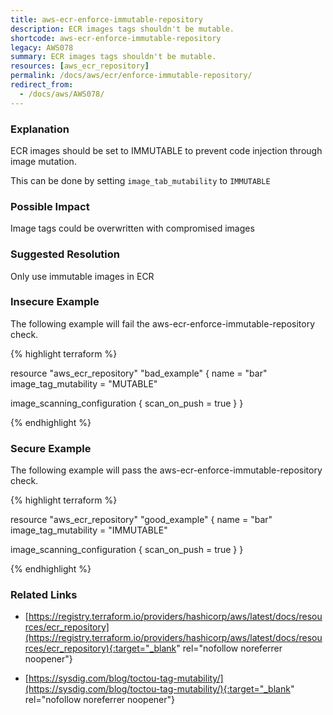 ```yaml
---
title: aws-ecr-enforce-immutable-repository
description: ECR images tags shouldn't be mutable.
shortcode: aws-ecr-enforce-immutable-repository
legacy: AWS078
summary: ECR images tags shouldn't be mutable. 
resources: [aws_ecr_repository] 
permalink: /docs/aws/ecr/enforce-immutable-repository/
redirect_from: 
  - /docs/aws/AWS078/
---
```


### Explanation


ECR images should be set to IMMUTABLE to prevent code injection through image mutation.

This can be done by setting <code>image_tab_mutability</code> to <code>IMMUTABLE</code>


### Possible Impact
Image tags could be overwritten with compromised images

### Suggested Resolution
Only use immutable images in ECR


### Insecure Example

The following example will fail the aws-ecr-enforce-immutable-repository check.

{% highlight terraform %}

resource "aws_ecr_repository" "bad_example" {
  name                 = "bar"
  image_tag_mutability = "MUTABLE"

  image_scanning_configuration {
    scan_on_push = true
  }
}

{% endhighlight %}



### Secure Example

The following example will pass the aws-ecr-enforce-immutable-repository check.

{% highlight terraform %}

resource "aws_ecr_repository" "good_example" {
  name                 = "bar"
  image_tag_mutability = "IMMUTABLE"

  image_scanning_configuration {
    scan_on_push = true
  }
}

{% endhighlight %}



### Related Links


- [https://registry.terraform.io/providers/hashicorp/aws/latest/docs/resources/ecr_repository](https://registry.terraform.io/providers/hashicorp/aws/latest/docs/resources/ecr_repository){:target="_blank" rel="nofollow noreferrer noopener"}

- [https://sysdig.com/blog/toctou-tag-mutability/](https://sysdig.com/blog/toctou-tag-mutability/){:target="_blank" rel="nofollow noreferrer noopener"}


